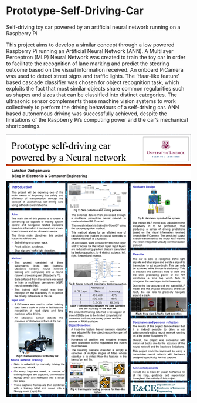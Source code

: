 # Prototype-Self-Driving-Car
Self-driving toy car powered by an artificial neural network running on a Raspberry Pi

This project aims to develop a similar concept through a low powered Raspberry Pi running an
Artificial Neural Network (ANN). A Multilayer Perceptron (MLP) Neural Network was created
to train the toy car in order to facilitate the recognition of lane marking and predict the steering
outcome based on the visual information received. An onboard PiCamera was used to detect
street signs and traffic lights. The ‘Haar-like feature’ based cascade classifier was chosen for
object recognition task, which exploits the fact that most similar objects share common
regularities such as shapes and sizes that can be classified into distinct categories. The ultrasonic
sensor complements these machine vision systems to work collectively to perform the driving
behaviours of a self-driving car. ANN based autonomous driving was successfully achieved,
despite the limitations of the Raspberry Pi’s computing power and the car’s mechanical
shortcomings.

![poster](https://github.com/lakshand8/Prototype-Self-Driving-Car/blob/master/Poster_CM_14148781_Lakshan_Dadigamuwa.png)
